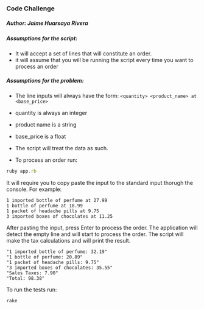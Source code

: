 ### Code Challenge

##### Author: Jaime Huarsaya Rivera
##### Assumptions for the script:
- It will accept a set of lines that will constitute an order.
- it will assume that you will be running the script every time you want to process an order


##### Assumptions for the problem:
- The line inputs will always have the form: `<quantity> <product_name> at <base_price>`
- quantity is always an integer
- product name is a string
- base_price is a float
- The script will treat the data as such.

- To process an order run: 
```ruby
ruby app.rb
```
It will require you to copy paste the input to the standard input thorugh the console.
For example:

```
1 imported bottle of perfume at 27.99
1 bottle of perfume at 18.99
1 packet of headache pills at 9.75
3 imported boxes of chocolates at 11.25
```


After pasting the input, press Enter to process the order.
The application will detect the empty line and will start to process the order.
The script will make the tax calculations and will print the result.

```
"1 imported bottle of perfume: 32.19"
"1 bottle of perfume: 20.89"
"1 packet of headache pills: 9.75"
"3 imported boxes of chocolates: 35.55"
"Sales Taxes: 7.90"
"Total: 98.38"
```

To run the tests run:
```ruby
rake
```